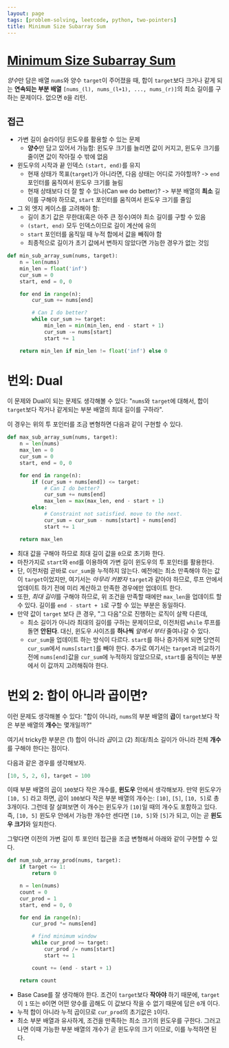 ```yaml
---
layout: page
tags: [problem-solving, leetcode, python, two-pointers]
title: Minimum Size Subarray Sum
---
```


# [Minimum Size Subarray Sum](https://leetcode.com/problems/minimum-size-subarray-sum/)
 *양수*만 담은 배열 `nums`와 양수 `target`이 주어졌을 때, 합이
 `target`보다 크거나 같게 되는 **연속되는 부분 배열** `[nums_(l),
 nums_(l+1), ..., nums_(r)]`의 최소 길이를 구하는 문제이다. 없으면
 `0`을 리턴.

## 접근
 - 가변 길이 슬라이딩 윈도우를 활용할 수 있는 문제
   - **양수**만 담고 있어서 가능함: 윈도우 크기를 늘리면 값이 커지고,
     윈도우 크기를 줄이면 값이 작아질 수 밖에 없음
 - 윈도우의 시작과 끝 인덱스 `(start, end)`를 유지
   - 현재 상태가 목표(`target`)가 아니라면, 다음 상태는 어디로
     가야할까? -> `end` 포인터를 움직여서 윈도우 크기를 늘림
   - 현재 상태보다 더 잘 할 수 있나(Can we do better)? -> 부분 배열의
     **최소** 길이를 구해야 하므로, `start` 포인터를 움직여서 윈도우
     크기를 줄임
 - 그 외 엣지 케이스를 고려해야 함:
   - 길이 초기 값은 무한대(혹은 아주 큰 정수)여야 최소 길이를 구할 수
     있음
   - `(start, end)` 모두 인덱스이므로 길이 계산에 유의
   - `start` 포인터를 움직일 때 누적 합에서 값을 빼줘야 함
   - 최종적으로 길이가 초기 값에서 변하지 않았다면 가능한 경우가 없는
     것임

```python
def min_sub_array_sum(nums, target):
    n = len(nums)
    min_len = float('inf')
    cur_sum = 0
    start, end = 0, 0

    for end in range(n):
        cur_sum += nums[end]

        # Can I do better?
        while cur_sum >= target:
            min_len = min(min_len, end - start + 1)
            cur_sum -= nums[start]
            start += 1

    return min_len if min_len != float('inf') else 0
```


# 번외: Dual
 이 문제와 Dual이 되는 문제도 생각해볼 수 있다: "`nums`와 `target`에
 대해서, 합이 `target`보다 작거나 같게되는 부분 배열의 최대 길이를
 구하라".

 이 경우는 위의 투 포인터를 조금 변형하면 다음과 같이 구현할 수 있다.

```python
def max_sub_array_sum(nums, target):
    n = len(nums)
    max_len = 0
    cur_sum = 0
    start, end = 0, 0

    for end in range(n):
        if (cur_sum + nums[end]) <= target:
            # Can I do better?
            cur_sum += nums[end]
            max_len = max(max_len, end - start + 1)
        else:
            # Constraint not satisfied. move to the next.
            cur_sum = cur_sum - nums[start] + nums[end]
            start += 1

    return max_len
```

 - 최대 값을 구해야 하므로 최대 길이 값을 `0`으로 초기화 한다.
 - 마찬가지로 `start`와 `end`를 이용하여 가변 길이 윈도우의 투
   포인터를 활용한다.
 - 단, 이전처럼 곧바로 `cur_sum`을 누적하지 않는다. 예전에는 최소
   만족해야 하는 값이 `target`이었지만, 여기서는 *아무리 커봤자*
   `target`과 같아야 하므로, 루프 안에서 업데이트 하기 전에 미리
   계산하고 만족한 경우에만 업데이트 한다.
 - 또한, *최대 길이*를 구해야 하므로, 위 조건을 만족할 때에만
   `max_len`을 업데이트 할 수 있다. 길이를 `end - start + 1`로 구할 수
   있는 부분은 동일하다.
 - 만약 값이 `target` 보다 큰 경우, "그 다음"으로 진행하는 로직이 살짝
   다른데,
   - 최소 길이가 아니라 최대의 길이를 구하는 문제이므로, 이전처럼
     `while` 루프를 돌면 **안된다**. 대신, 윈도우 사이즈를 **하나씩**
     *앞에서 부터* 줄여나갈 수 있다.
   - `cur_sum`을 업데이트 하는 방식이 다르다. `start`를 하나 증가하게
     되면 당연히 `cur_sum`에서 `nums[start]`를 빼야 한다. 추가로
     여기서는 `target`과 비교하기 전에 `nums[end]`값을 `cur_sum`에
     누적하지 않았으므로, `start`를 움직이는 부분에서 이 값까지
     고려해줘야 한다.

# 번외 2: 합이 아니라 곱이면?
 이런 문제도 생각해볼 수 있다: "합이 아니라, `nums`의 부분 배열의
 **곱**이 `target`보다 작은 부분 배열의 **개수**는 몇개일까?"

 여기서 tricky한 부분은 (1) 합이 아니라 *곱*이고 (2) 최대/최소 길이가
 아니라 전체 **개수**를 구해야 한다는 점이다.

 다음과 같은 경우를 생각해보자.

```python
[10, 5, 2, 6], target = 100
```

 이때 부분 배열의 곱이 `100`보다 작은 개수를, **윈도우** 안에서
 생각해보자. 만약 윈도우가 `[10, 5]` 라고 하면, 곱이 `100`보다 작은
 부분 배열의 개수는: `[10]`, `[5]`, `[10, 5]`로 총 3개이다. 그런데 잘
 살펴보면 이 개수는 윈도우가 `[10]`일 때의 개수도 포함하고 있다. 즉,
 `[10, 5]` 윈도우 안에서 가능한 개수만 센다면 `[10, 5]`와 `[5]`가
 되고, 이는 곧 **윈도우 크기**와 일치한다.

 그렇다면 이전의 가변 길이 투 포인터 접근을 조금 변형해서 아래와 같이
 구현할 수 있다.

```python
def num_sub_array_prod(nums, target):
    if target <= 1:
        return 0

    n = len(nums)
    count = 0
    cur_prod = 1
    start, end = 0, 0

    for end in range(n):
        cur_prod *= nums[end]

        # find minimum window
        while cur_prod >= target:
            cur_prod /= nums[start]
            start += 1

        count += (end - start + 1)

    return count
```
 - Base Case를 잘 생각해야 한다. 조건이 `target`보다 **작아야** 하기
   때문에, `target`이 `1` 또는 `0`이면 어떤 양수를 곱해도 이 값보다
   작을 수 없기 때문에 답은 `0`개 이다.
 - 누적 합이 아니라 누적 곱이므로 `cur_prod`의 초기값은 `1`이다.
 - 최소 부분 배열과 유사하게, 조건을 만족하는 최소 크기의 윈도우를
   구한다. 그러고 나면 이때 가능한 부분 배열의 개수가 곧 윈도우의 크기
   이므로, 이를 누적하면 된다.
